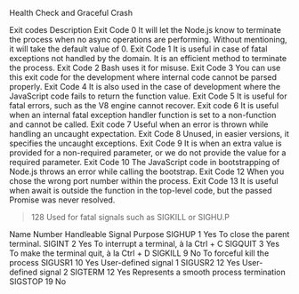 Health Check and Graceful Crash

Exit codes Description
Exit Code 0 It will let the Node.js know to terminate the process when no async operations are performing. Without mentioning, it will take the default value of 0.
Exit Code 1 It is useful in case of fatal exceptions not handled by the domain. It is an efficient method to terminate the process.
Exit Code 2 Bash uses it for misuse.
Exit Code 3 You can use this exit code for the development where internal code cannot be parsed properly.
Exit Code 4 It is also used in the case of development where the JavaScript code fails to return the function value.
Exit Code 5 It is useful for fatal errors, such as the V8 engine cannot recover.
Exit code 6 It is useful when an internal fatal exception handler function is set to a non-function and cannot be called.
Exit code 7 Useful when an error is thrown while handling an uncaught expectation.
Exit Code 8 Unused, in easier versions, it specifies the uncaught exceptions.
Exit Code 9 It is when an extra value is provided for a non-required parameter, or we do not provide the value for a required parameter.
Exit Code 10 The JavaScript code in bootstrapping of Node.js throws an error while calling the bootstrap.
Exit Code 12 When you chose the wrong port number within the process.
Exit Code 13 It is useful when await is outside the function in the top-level code, but the passed Promise was never resolved.

> 128 Used for fatal signals such as SIGKILL or SIGHU.P

Name Number Handleable Signal Purpose
SIGHUP 1 Yes To close the parent terminal.
SIGINT 2 Yes To interrupt a terminal, à la Ctrl + C
SIGQUIT 3 Yes To make the terminal quit, à la Ctrl + D
SIGKILL 9 No To forceful kill the process
SIGUSR1 10 Yes User-defined signal 1
SIGUSR2 12 Yes User-defined signal 2
SIGTERM 12 Yes Represents a smooth process termination
SIGSTOP 19 No

